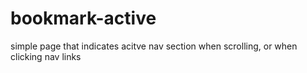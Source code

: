 # bookmark-active

simple page that indicates acitve nav section when scrolling, or when clicking nav links
